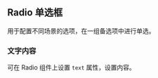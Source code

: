 <div class="demo-header">
<p class="overviewicon">
  <span class="wapi-form-radioboxgroup"/>
</p>

## Radio 单选框

<nova-uxlink widget-name="Selectgroup"></nova-uxlink>

用于配置不同场景的选项，在一组备选项中进行单选。

</div>

### 文字内容

可在 Radio 组件上设置 `text` 属性，设置内容。

<nova-demo-view link="radio/radio-text.vue"></nova-demo-view>

<br />
